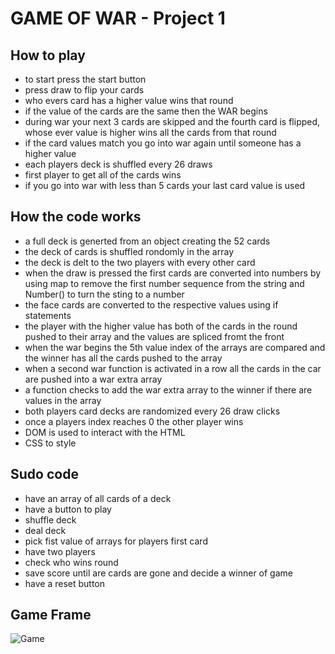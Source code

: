 # GAME OF WAR - Project 1

## How to play

- to start press the start button
- press draw to flip your cards
- who evers card has a higher value wins that round
- if the value of the cards are the same then the WAR begins
- during war your next 3 cards are skipped and the fourth card is flipped, whose ever value is higher wins all the cards from that round
- if the card values match you go into war again until someone has a higher value
- each players deck is shuffled every 26 draws
- first player to get all of the cards wins
- if you go into war with less than 5 cards your last card value is used

## How the code works

- a full deck is generted from an object creating the 52 cards
- the deck of cards is shuffled rondomly in the array
- the deck is delt to the two players with every other card
- when the draw is pressed the first cards are converted into numbers by using map to remove the first number sequence from the string and Number() to turn the sting to a number
- the face cards are converted to the respective values using if statements
- the player with the higher value has both of the cards in the round pushed to their array and the values are spliced fromt the front
- when the war begins the 5th value index of the arrays are compared and the winner has all the cards pushed to the array
- when a second war function is activated in a row all the cards in the car are pushed into a war extra array 
- a function checks to add the war extra array to the winner if there are values in the array
- both players card decks are randomized every 26 draw clicks
- once a players index reaches 0 the other player wins
- DOM is used to interact with the HTML
- CSS to style


## Sudo code

- have an array of all cards of a deck
- have a button to play
- shuffle deck
- deal deck
- pick fist value of arrays for players first card
- have two players
- check who wins round
- save score until are cards are gone and decide a winner of game
- have a reset button

## Game Frame
![Game](https://imgur.com/FmNgFxR.jpg)